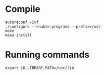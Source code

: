 Compile
=========

```
autoreconf -ivf
./configure --enable-programs --prefix=/usr
make
make install
```

Running commands
=====

```
export LD_LIBRARY_PATH=/usr/lib
```

